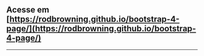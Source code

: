 ## Acesse em [https://rodbrowning.github.io/bootstrap-4-page/](https://rodbrowning.github.io/bootstrap-4-page/)
----